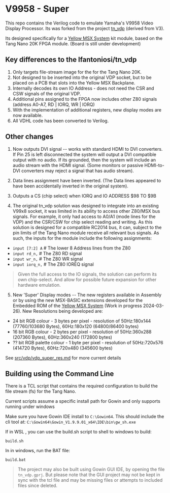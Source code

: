 # V9958 - Super

This repo contains the Verilog code to emulate Yamaha's V9958 Video Display Processor.  Its was forked from the project [tn_vdp](https://github.com/lfantoniosi/tn_vdp) (derived from V3).

Its designed specifically for a [Yellow MSX System](https://www.tindie.com/stores/dinotron/) kit module, based on the Tang Nano 20K FPGA module.  (Board is still under development)

## Key differences to the lfantoniosi/tn_vdp

1. Only targets file-stream image for the for the Tang Nano 20K.
2. Not designed to be inserted into the original VDP socket, but to be placed on a PCB that slots into the Yellow MSX Backplane.
3. Internally decodes its own IO Address - does not need the CSR and CSW signals of the original VDP.
4. Additional pins assigned to the FPGA now includes other Z80 signals (address A0-A7, RD | IORQ, WR | IORQ)
5. With the implementation of additional registers, new display modes are now available.
6. All VDHL code has been converted to Verilog.

## Other changes

1. Now outputs DVI signal -- works with standard HDMI to DVI converters. If Pin 25 is left disconnected the system will output a DVI compatible output with no audio.  If its grounded, then the system will include an audio stream with the HDMI signal.  (Some monitors or passive HDMI-to-DVI converters may reject a signal that has audio stream).

2. Data lines assignment have been inverted. (The Data lines appeared to have been accidentally inverted in the original system).
3. Outputs a CS (chip select) when IORQ and IO ADDRESS $98 TO $9B

4. The original tn_vdp solution was designed to integrate into an existing V99x8 socket, it was limited in its ability to access other Z80/MSX bus signals.  For example, it only had access to A0/A1 (mode lines for the VDP) and the CSR/CSW for chip select reading and writing.  As this solution is designed for a compatible RC2014 bus, it can, subject to the pin limits of the Tang Nano module receive all relevant bus signals.  As such, the inputs for the module include the following assignments:

*    `input [7:2] A`  # The lower 8 Address lines from the Z80
*    `input rd_n,`     # The Z80 RD signal
*    `input wr_n,`     # The Z80 WR signal
*    `input iorq_n,`    # The Z80 IOREQ signal

> Given the full access to the IO signals, the solution can perform its own chip-select.  And allow for possible future expansion for other hardware emulation.

5. New 'Super' Display modes -- The new registers available in Assembly or by using the new MSX-BASIC extensions developed for the Embedded ROM of the [Yellow MSX System](https://github.com/vipoo/yellow-msx-series-for-rc2014) (Work in progress 2024-03-26). New Resolutions being developed are:

* 24 bit RGB colour - 3 bytes per pixel - resolution of 50Hz:180x144 (77760/103680 Bytes), 60Hz:180x120 (64800/86400 bytes)
* 16 bit RGB colour - 2 bytes per pixel - resolution of 50Hz:360x288 (207360 Bytes), 60Hz:360x240 (172800 bytes)
* ?? bit RGB palette colour - 1 byte per pixel - resolution of 50Hz:720x576 (414720 Bytes), 60Hz:720x480 (345600 bytes)

See [src/vdp/vdp_super_res.md](./src/vdp/vdp_super_res.md) for more current details

## Building using the Command Line

There is a TCL script that contains the required configuration to build the file stream (fs) for the Tang Nano.

Current scripts assume a specific install path for Gowin and only supports running under windows

Make sure you have Gowin IDE install to `C:\Gowin64`.  This should include the cli tool at: `C:\Gowin64\Gowin_V1.9.9.01_x64\IDE\bin\gw_sh.exe`

If in WSL , you can use the build.sh script to shell to windows to build:

```
build.sh
```

In in windows, run the BAT file:

```
build.bat
```

> The project may also be built using Gowin GUI IDE, by opening the file `tn_vdp.gprj`.  But please note that the GUI project may not be kept in sync with the tcl file and may be missing files or attempts to included files since deleted.
